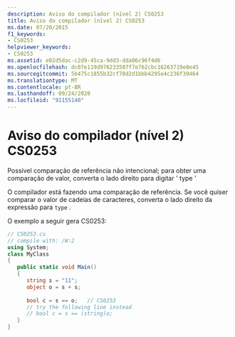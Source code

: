 ```yaml
---
description: Aviso do compilador (nível 2) CS0253
title: Aviso do compilador (nível 2) CS0253
ms.date: 07/20/2015
f1_keywords:
- CS0253
helpviewer_keywords:
- CS0253
ms.assetid: e02d5dac-c2d9-45ca-9dd3-dda06c96f4d6
ms.openlocfilehash: dc07e119d976233507f7e762cbc16263719e8e45
ms.sourcegitcommit: 5b475c1855b32cf78d2d1bbb4295e4c236f39464
ms.translationtype: MT
ms.contentlocale: pt-BR
ms.lasthandoff: 09/24/2020
ms.locfileid: "91155140"
---
```

# <a name="compiler-warning-level-2-cs0253"></a>Aviso do compilador (nível 2) CS0253

Possível comparação de referência não intencional; para obter uma comparação de valor, converta o lado direito para digitar ' type '  
  
 O compilador está fazendo uma comparação de referência. Se você quiser comparar o valor de cadeias de caracteres, converta o lado direito da expressão para `type` .  
  
 O exemplo a seguir gera CS0253:  
  
```csharp
// CS0253.cs  
// compile with: /W:2  
using System;  
class MyClass  
{  
   public static void Main()  
   {  
      string s = "11";  
      object o = s + s;  
  
      bool c = s == o;   // CS0253  
      // try the following line instead  
      // bool c = s == (string)o;  
   }  
}  
```
